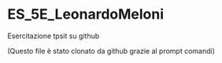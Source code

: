 # ES_5E_LeonardoMeloni
Esercitazione tpsit su github



(Questo file è stato clonato da github grazie al prompt comandi)